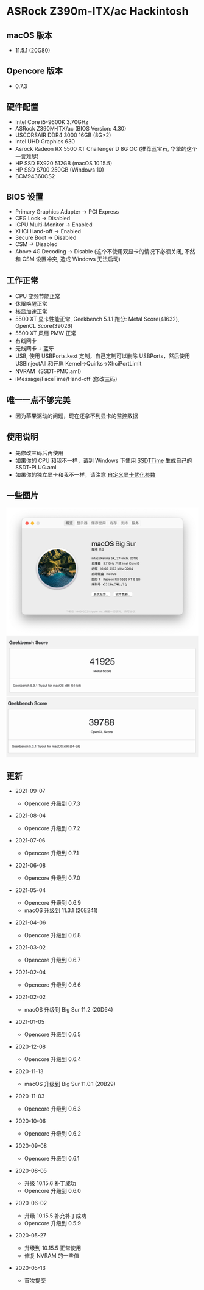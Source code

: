 # ASRock Z390m-ITX/ac Hackintosh

## macOS 版本
* 11.5.1 (20G80)

## Opencore 版本
* 0.7.3

## 硬件配置

* Intel Core i5-9600K 3.70GHz
* ASRock Z390M-ITX/ac (BIOS Version: 4.30)
* USCORSAIR DDR4 3000 16GB (8G×2)
* Intel UHD Graphics 630
* Asrock Radeon RX 5500 XT Challenger D 8G OC (推荐蓝宝石, 华擎的这个一言难尽)
* HP SSD EX920 512GB (macOS 10.15.5)
* HP SSD S700 250GB (Windows 10)
* BCM94360CS2

## BIOS 设置

* Primary Graphics Adapter -> PCI Express
* CFG Lock -> Disabled
* IGPU Multi-Monitor -> Enabled
* XHCI Hand-off -> Enabled
* Secure Boot -> Disabled
* CSM -> Disabled
* Above 4G Decoding -> Disable (这个不使用双显卡的情况下必须关闭, 不然和 CSM 设置冲突, 造成 Windows 无法启动)

## 工作正常

* CPU 变频节能正常
* 休眠唤醒正常
* 核显加速正常
* 5500 XT 显卡性能正常, Geekbench 5.1.1 跑分: Metal Score(41632), OpenCL Score(39026)
* 5500 XT 风扇 PMW 正常
* 有线网卡
* 无线网卡 + 蓝牙
* USB, 使用 USBPorts.kext 定制，自己定制可以删除 USBPorts，然后使用 USBInjectAll 和开启 Kernel->Quirks->XhciPortLimit
* NVRAM（SSDT-PMC.aml）
* iMessage/FaceTime/Hand-off (修改三码)

## 唯一一点不够完美

* 因为苹果驱动的问题，现在还拿不到显卡的监控数据

## 使用说明

* 先修改三码后再使用
* 如果你的 CPU 和我不一样，请到 Windows 下使用 [SSDTTime](https://github.com/corpnewt/SSDTTime) 生成自己的 SSDT-PLUG.aml
* 如果你的独立显卡和我不一样，请注意 [自定义显卡优化参数](Resources/5500XT/README.md)

## 一些图片

![系统信息](./Images/macOS.png "系统信息")
![Metal 跑分](./Images/Metal.png "Metal 跑分")
![OpenCL 跑分](./Images/OpenCL.png "OpenCL 跑分")

## 更新
* 2021-09-07
  * Opencore 升级到 0.7.3
  
* 2021-08-04
  * Opencore 升级到 0.7.2
  
* 2021-07-06
  * Opencore 升级到 0.7.1
  
* 2021-06-08
  * Opencore 升级到 0.7.0
  
* 2021-05-04
  * Opencore 升级到 0.6.9
  * macOS 升级到 11.3.1 (20E241)

* 2021-04-06
  * Opencore 升级到 0.6.8
  
* 2021-03-02
  * Opencore 升级到 0.6.7
  
* 2021-02-04
  * Opencore 升级到 0.6.6
  
* 2021-02-02
  * macOS 升级到 Big Sur 11.2 (20D64)
  
* 2021-01-05
  * Opencore 升级到 0.6.5
  
* 2020-12-08
  * Opencore 升级到 0.6.4

* 2020-11-13
  * macOS 升级到 Big Sur 11.0.1 (20B29)
  
* 2020-11-03
  * Opencore 升级到 0.6.3
  
* 2020-10-06
  * Opencore 升级到 0.6.2
  
* 2020-09-08
  * Opencore 升级到 0.6.1

* 2020-08-05
  * 升级 10.15.6 补丁成功
  * Opencore 升级到 0.6.0
  
* 2020-06-02
  * 升级 10.15.5 补充补丁成功
  * Opencore 升级到 0.5.9

* 2020-05-27
  * 升级到 10.15.5 正常使用
  * 修复 NVRAM 的一些值

* 2020-05-13
  * 首次提交